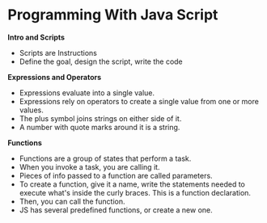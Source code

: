# Programming With Java Script
__Intro and Scripts__
* Scripts are Instructions
* Define the goal, design the script, write the code

__Expressions and Operators__
* Expressions evaluate into a single value.
* Expressions rely on operators to create a single value from one or more values.
* The plus symbol joins strings on either side of it. 
* A number with quote marks around it is a string. 

__Functions__
* Functions are a group of states that perform a task.
* When you invoke a task, you are calling it.
* Pieces of info passed to a function are called parameters.
* To create a function, give it a name, write the statements needed to execute what's inside the curly braces. This is a function declaration. 
* Then, you can call the function.
* JS has several predefined functions, or create a new one.

